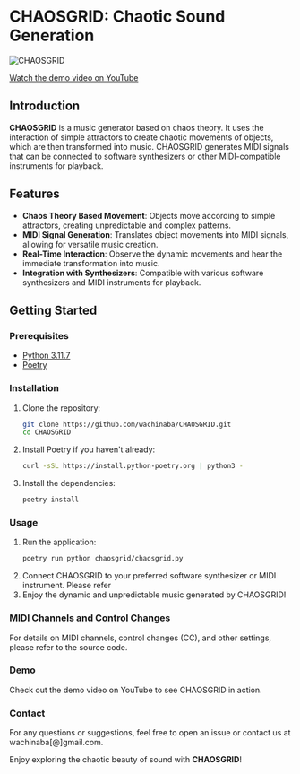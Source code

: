 # CHAOSGRID: Chaotic Sound Generation

![CHAOSGRID](https://img.youtube.com/vi/RRRS9xrbeGQ/0.jpg)

[Watch the demo video on YouTube](https://www.youtube.com/watch?v=RRRS9xrbeGQ)

## Introduction

**CHAOSGRID** is a music generator based on chaos theory. It uses the interaction of simple attractors to create chaotic movements of objects, which are then transformed into music. CHAOSGRID generates MIDI signals that can be connected to software synthesizers or other MIDI-compatible instruments for playback.

## Features

- **Chaos Theory Based Movement**: Objects move according to simple attractors, creating unpredictable and complex patterns.
- **MIDI Signal Generation**: Translates object movements into MIDI signals, allowing for versatile music creation.
- **Real-Time Interaction**: Observe the dynamic movements and hear the immediate transformation into music.
- **Integration with Synthesizers**: Compatible with various software synthesizers and MIDI instruments for playback.

## Getting Started

### Prerequisites

- [Python 3.11.7](https://www.python.org/downloads/)
- [Poetry](https://python-poetry.org/)

### Installation

1. Clone the repository:
   ```bash
   git clone https://github.com/wachinaba/CHAOSGRID.git
   cd CHAOSGRID
2. Install Poetry if you haven't already:
   ```bash
   curl -sSL https://install.python-poetry.org | python3 -
3. Install the dependencies:
   ```bash
   poetry install
   
### Usage
1. Run the application:
   ```bash
   poetry run python chaosgrid/chaosgrid.py
2. Connect CHAOSGRID to your preferred software synthesizer or MIDI instrument.
   Please refer 
4. Enjoy the dynamic and unpredictable music generated by CHAOSGRID!

### MIDI Channels and Control Changes
For details on MIDI channels, control changes (CC), and other settings, please refer to the source code.

### Demo
Check out the demo video on YouTube to see CHAOSGRID in action.

### Contact
For any questions or suggestions, feel free to open an issue or contact us at wachinaba[@]gmail.com.

Enjoy exploring the chaotic beauty of sound with **CHAOSGRID**!
